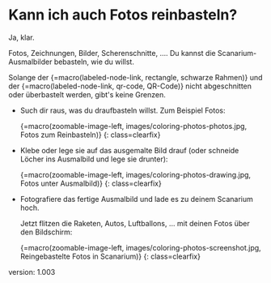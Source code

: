# Kann ich auch Fotos reinbasteln?

Ja, klar.

Fotos, Zeichnungen, Bilder, Scherenschnitte, ….
Du kannst die Scanarium-Ausmalbilder bebasteln, wie du willst.

Solange der {=macro(labeled-node-link, rectangle, schwarze Rahmen)} und der {=macro(labeled-node-link, qr-code, QR-Code)} nicht abgeschnitten oder überbastelt werden, gibt's keine Grenzen.

* Such dir raus, was du draufbasteln willst.
    Zum Beispiel Fotos:

    {=macro(zoomable-image-left, images/coloring-photos-photos.jpg, Fotos zum Reinbasteln)}
{: class=clearfix}

* Klebe oder lege sie auf das ausgemalte Bild drauf (oder schneide Löcher ins Ausmalbild und lege sie drunter):

    {=macro(zoomable-image-left, images/coloring-photos-drawing.jpg, Fotos unter Ausmalbild)}
{: class=clearfix}

* Fotografiere das fertige Ausmalbild und lade es zu deinem Scanarium hoch.

    Jetzt flitzen die Raketen, Autos, Luftballons, … mit deinen Fotos über den Bildschirm:

    {=macro(zoomable-image-left, images/coloring-photos-screenshot.jpg, Reingebastelte Fotos in Scanarium)}
{: class=clearfix}


version: 1.003
